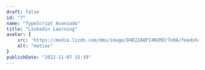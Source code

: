 ```yaml
---
draft: false
id: "7"
name: "TypeScript Avanzado"
title: "Linkedin Laerning"
avatar: {
    src: "https://media.licdn.com/dms/image/D4E22AQFI4N1MZr7o9A/feedshare-shrink_1280/0/1694554042247?e=1697673600&v=beta&t=zwWZ51guC2a08FZC3lkhI1K-3uH1kQ9k-O98mgYxaOY",
    alt: "matias"
}
publishDate: "2022-11-07 15:39"
---
```


